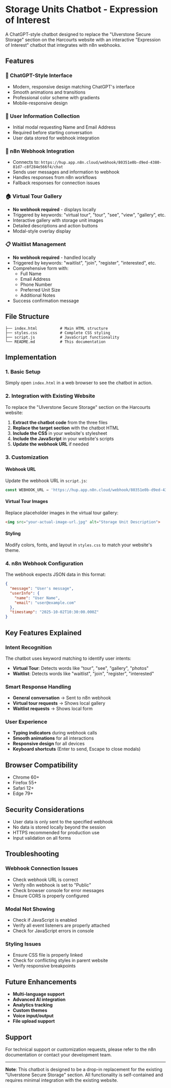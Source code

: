 # Storage Units Chatbot - Expression of Interest

A ChatGPT-style chatbot designed to replace the "Ulverstone Secure Storage" section on the Harcourts website with an interactive "Expression of Interest" chatbot that integrates with n8n webhooks.

## Features

### 🤖 ChatGPT-Style Interface
- Modern, responsive design matching ChatGPT's interface
- Smooth animations and transitions
- Professional color scheme with gradients
- Mobile-responsive design

### 📝 User Information Collection
- Initial modal requesting Name and Email Address
- Required before starting conversation
- User data stored for webhook integration

### 🔗 n8n Webhook Integration
- Connects to: `https://hup.app.n8n.cloud/webhook/80351e0b-d9ed-4380-81d7-c8f284e566f4/chat`
- Sends user messages and information to webhook
- Handles responses from n8n workflows
- Fallback responses for connection issues

### 🏠 Virtual Tour Gallery
- **No webhook required** - displays locally
- Triggered by keywords: "virtual tour", "tour", "see", "view", "gallery", etc.
- Interactive gallery with storage unit images
- Detailed descriptions and action buttons
- Modal-style overlay display

### 📋 Waitlist Management
- **No webhook required** - handled locally
- Triggered by keywords: "waitlist", "join", "register", "interested", etc.
- Comprehensive form with:
  - Full Name
  - Email Address
  - Phone Number
  - Preferred Unit Size
  - Additional Notes
- Success confirmation message

## File Structure

```
├── index.html          # Main HTML structure
├── styles.css          # Complete CSS styling
├── script.js           # JavaScript functionality
└── README.md           # This documentation
```

## Implementation

### 1. Basic Setup
Simply open `index.html` in a web browser to see the chatbot in action.

### 2. Integration with Existing Website
To replace the "Ulverstone Secure Storage" section on the Harcourts website:

1. **Extract the chatbot code** from the three files
2. **Replace the target section** with the chatbot HTML
3. **Include the CSS** in your website's stylesheet
4. **Include the JavaScript** in your website's scripts
5. **Update the webhook URL** if needed

### 3. Customization

#### Webhook URL
Update the webhook URL in `script.js`:
```javascript
const WEBHOOK_URL = 'https://hup.app.n8n.cloud/webhook/80351e0b-d9ed-4380-81d7-c8f284e566f4/chat';
```

#### Virtual Tour Images
Replace placeholder images in the virtual tour gallery:
```html
<img src="your-actual-image-url.jpg" alt="Storage Unit Description">
```

#### Styling
Modify colors, fonts, and layout in `styles.css` to match your website's theme.

### 4. n8n Webhook Configuration

The webhook expects JSON data in this format:
```json
{
  "message": "User's message",
  "userInfo": {
    "name": "User Name",
    "email": "user@example.com"
  },
  "timestamp": "2025-10-02T10:30:00.000Z"
}
```

## Key Features Explained

### Intent Recognition
The chatbot uses keyword matching to identify user intents:

- **Virtual Tour**: Detects words like "tour", "see", "gallery", "photos"
- **Waitlist**: Detects words like "waitlist", "join", "register", "interested"

### Smart Response Handling
- **General conversation** → Sent to n8n webhook
- **Virtual tour requests** → Shows local gallery
- **Waitlist requests** → Shows local form

### User Experience
- **Typing indicators** during webhook calls
- **Smooth animations** for all interactions
- **Responsive design** for all devices
- **Keyboard shortcuts** (Enter to send, Escape to close modals)

## Browser Compatibility

- Chrome 60+
- Firefox 55+
- Safari 12+
- Edge 79+

## Security Considerations

- User data is only sent to the specified webhook
- No data is stored locally beyond the session
- HTTPS recommended for production use
- Input validation on all forms

## Troubleshooting

### Webhook Connection Issues
- Check webhook URL is correct
- Verify n8n webhook is set to "Public"
- Check browser console for error messages
- Ensure CORS is properly configured

### Modal Not Showing
- Check if JavaScript is enabled
- Verify all event listeners are properly attached
- Check for JavaScript errors in console

### Styling Issues
- Ensure CSS file is properly linked
- Check for conflicting styles in parent website
- Verify responsive breakpoints

## Future Enhancements

- **Multi-language support**
- **Advanced AI integration**
- **Analytics tracking**
- **Custom themes**
- **Voice input/output**
- **File upload support**

## Support

For technical support or customization requests, please refer to the n8n documentation or contact your development team.

---

**Note**: This chatbot is designed to be a drop-in replacement for the existing "Ulverstone Secure Storage" section. All functionality is self-contained and requires minimal integration with the existing website.

